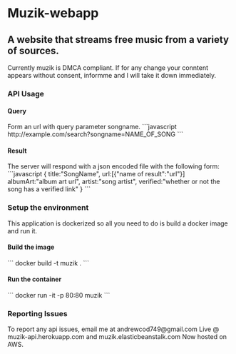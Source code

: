 <h1>Muzik-webapp</h1>

<h2>A website that streams free music from a variety of sources.</h2>
Currently muzik is DMCA compliant. If for any change your conntent appears without consent, informme and I will take it down immediately.
<h3>API Usage
</h3>
<h4>Query</h4>
Form an url with query parameter songname.
```javascript
http://example.com/search?songname=NAME_OF_SONG
```
<h4>Result</h4>
The server will respond with a json encoded file with the following form:
```javascript
{
title:"SongName",
url:[{"name of result":"url"}]
albumArt:"album art url",
artist:"song artist",
verified:"whether or not the song has a verified link"
}
```
<h3>Setup the environment</h3>
This application is dockerized so all you need to do is build a docker image
and run it.
<h4>Build the image</h4>
```
docker build -t muzik .
```
<h4>Run the container</h4>
```
docker run -it -p 80:80 muzik
```
<h3>Reporting Issues</h3>
To report any api issues, email me at andrewcod749@gmail.com
 Live @ muzik-api.herokuapp.com and muzik.elasticbeanstalk.com
 Now hosted on AWS.
